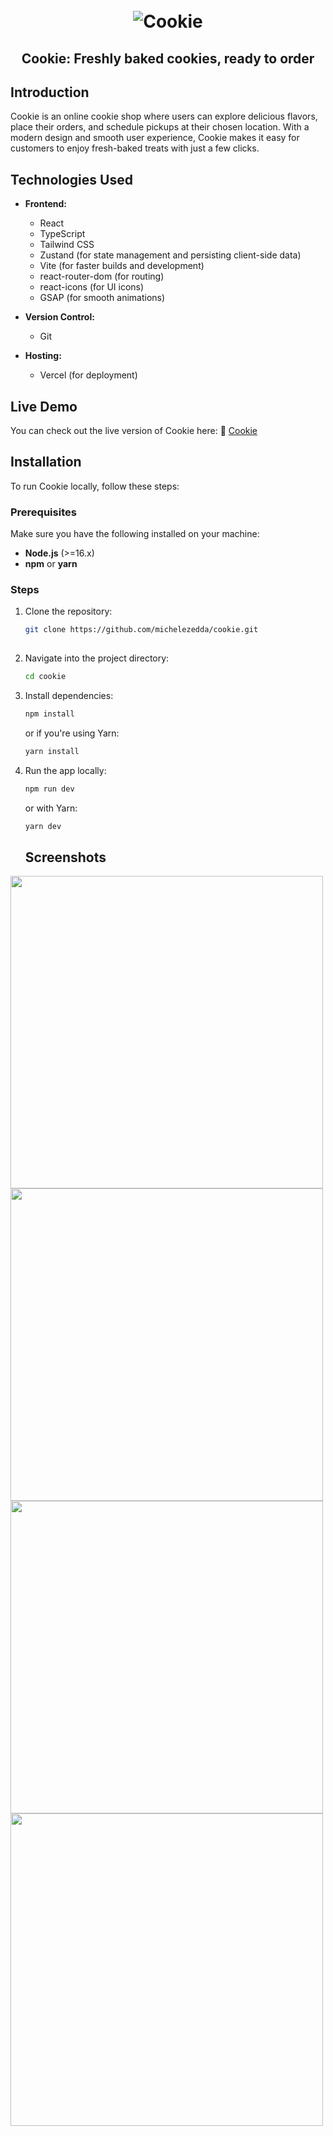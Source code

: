 <h1 align="center">
  <br>
  <img src="https://i.ibb.co/qLP4Mj3g/cookie-project.png" alt="Cookie">
  <br>
</h1>

<h2 align="center">Cookie: Freshly baked cookies, ready to order</h2> 

## Introduction
Cookie is an online cookie shop where users can explore delicious flavors, place their orders, and schedule pickups at their chosen location. With a modern design and smooth user experience, Cookie makes it easy for customers to enjoy fresh-baked treats with just a few clicks.

## Technologies Used

- **Frontend:**
  - React
  - TypeScript
  - Tailwind CSS
  - Zustand (for state management and persisting client-side data)
  - Vite (for faster builds and development)
  - react-router-dom (for routing)
  - react-icons (for UI icons)
  - GSAP (for smooth animations)

- **Version Control:**
  - Git

- **Hosting:**
  - Vercel (for deployment)

## Live Demo

You can check out the live version of Cookie here: :link: [Cookie](https://cookie-cravings.vercel.app/)

## Installation

To run Cookie locally, follow these steps:

### Prerequisites

Make sure you have the following installed on your machine:

- **Node.js** (>=16.x)
- **npm** or **yarn**

### Steps

1. Clone the repository:

   ```bash
   git clone https://github.com/michelezedda/cookie.git
      
2. Navigate into the project directory:

    ```bash
    cd cookie
    ```

3. Install dependencies:

    ```bash
    npm install
    ```

    or if you're using Yarn:

    ```bash
    yarn install
    ```

4. Run the app locally:

    ```bash
    npm run dev
    ```

    or with Yarn:

    ```bash
    yarn dev
    ```

    
    ## Screenshots
   <div align="center">
<img src="https://i.ibb.co/Y4dRDvJv/cookie-cravings-vercel-app.png" width="500" />
<img src="https://i.ibb.co/GvnXMPSd/cookie-cravings-vercel-app-1.png" width="500" />
<img src="https://i.ibb.co/2RqBvM3/cookie-cravings-vercel-app-2.png" width="500" />
<img src="https://i.ibb.co/0pySLJLH/cookie-cravings-vercel-app-3.png" width="500" />
</div>
